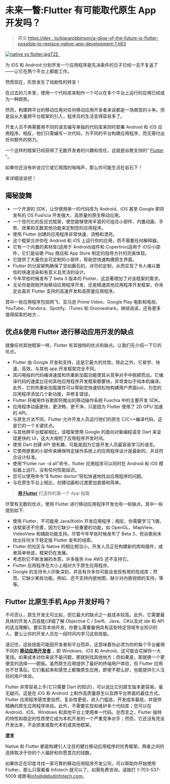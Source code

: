# 未来一瞥:Flutter 有可能取代原生 App 开发吗？

> 原文:[https://dev . to/kiararobbinson/a-glow-of-the-future-is-flutter-possible-to-replace-native-app-development-1 h63](https://dev.to/kiararobbinson/a-glimpse-of-the-future-is-flutter-likely-to-replace-native-app-development-1h63)

[![native vs flutter.jpg](../Images/2b547d21ffeee83f714de4f3e89cb658.png)T2】](https://res.cloudinary.com/practicaldev/image/fetch/s--5Efm8jzt--/c_limit%2Cf_auto%2Cfl_progressive%2Cq_auto%2Cw_880/https://draftin.com:443/images/61139%3Ftoken%3DLsFQm2LWz4eZZa2fV56Emacpg6CqqjKAZg1R4GfG8k80yJBm-8aDCtNJjT0wQT_kU2cphy_dEHM8wRoUXo3EFBQ)

为 iOS 和 Android 分别开发一个应用程序是先决条件的日子已经一去不复返了——让它在两个平台上都能工作。

然而现在，形势发生了戏剧性的转变！

在过去的几年里，使用一个代码库来制作一个可以在多个平台上运行的应用已经成为一种趋势。

然而，构建跨平台的移动应用对任何移动应用开发者来说都是一场艰苦的斗争。但是自从大量跨平台框架的引入，程序员的生活变得容易多了。

开发人员不再需要用不同的语言编写单独的代码库来同时部署 Android 和 iOS 应用程序。相反，他们只需编写一次代码，为不同的平台构建应用程序，而无需付出任何额外的努力。

一个这样的框架已经获得了无数开发者的兴趣和信任，这就是谷歌支持的“ [Flutter](https://flutter.io/) ”。

如果你还没有听说过它或它周围的嗡嗡声，那么你可能生活在岩石下！

来详细说说吧！

## [](#demystifying-flutter)揭秘旋舞

*   一个开源的 SDK，让你使用单一的代码库为 Android、iOS 甚至 Google 即将发布的 OS Fushcia 开发强大、高质量的原生移动应用。
*   一个现代化的反应式框架，使您能够使用丰富的可组合小部件、内置动画、手势、效果和无数其他功能来定制您的应用程序。
*   使用 Flutter 创建的应用程序非常快速、流畅和漂亮。
*   这个框架允许你在 Android 和 iOS 上运行你的应用，而不需要任何解释器。
*   它有一个内置的素材库(适用于 Android)组件和 Cupertino(适用于 iOS)小部件，它们是谷歌 Play 商店和 App Store 制定的指导方针的完美体现。
*   它提供了大量完全可定制的小部件，帮助您快速构建原生界面。
*   Flutter 的分层架构确保了坚如磐石的、详尽的定制，从而实现了令人难以置信的快速渲染和有意义且灵活的设计。
*   今年早些时候发布了 beta 3 版本的 Flutter，这显著增加了对该框架的需求。
*   无论你是刚刚开始移动应用程序开发，还是精通其他应用程序开发框架，你肯定会喜欢 Flutter 支持的高速开发和高质量应用程序。

其中一些应用程序包括网飞、亚马逊 Prime Video、Google Play 电影和电视、YouTube、Pandora、Spotify、iTunes 和 Grooveshark。继续阅读，还有更多值得探索的地方…

## [](#merits-amp-demerits-of-using-flutter-for-mobile-app-development)优点&使用 Flutter 进行移动应用开发的缺点

就像任何其他框架一样，Flutter 有其独特的优点和缺点。让我们先介绍一下它的优点。

*   Flutter 由 Google 开发和支持，这是它最大的优势。除此之外，它易学、快速、高效，与其他 app 开发框架完全不同。
*   其闪电般的代码编译速度和热重新加载功能使其从竞争对手中脱颖而出。它编译代码的速度比任何其他应用程序开发框架都要快，非常类似于纯本机编译。此外，它的热重新加载属性可以帮助您快速轻松地构建用户界面(ui)，为您的应用程序添加几个新功能，并修复错误。
*   Flutter 将被用作谷歌即将推出的移动操作系统 Fuschia 中的主要开发 SDK。
*   应用程序动画更快，更流畅，更干净，只是因为 Flutter 使用了 2D GPU 加速的 API。
*   与原生方法不同，Flutter 允许开发人员运行他们的原生 C/C++编译代码，这是它的一个关键优点。
*   与其他跨平台框架相比，该框架使用 Google 的面向对象编程语言 Dart 来呈现更快的 UI，这大大缩短了应用程序开发时间。
*   使用 Dart 创建 API 很有趣，可能是因为它是开发人员最容易学习的语言。
*   它使用嵌套的小部件来确保特定操作系统上的应用程序设计是最新的，并且符合设计标准。
*   使用“Flutter run -d all”命令，flutter 应用程序可以同时在 Android 和 iOS 模拟器上运行，没有任何性能延迟。
*   您可以使用命令“$ flutter doctor”轻松快速地找出应用程序的问题。
*   与在原生平台上相比，创建动画和过渡更加直接和简单。

> [**用 Flutter**](https://www.debutinfotech.com/blog/guide-to-build-your-first-app-with-flutter) 打造你的第一个 App 指南

尽管有无数的优点，使用 Flutter 进行移动应用程序开发也有一些缺点。其中一些提到如下:

*   使用 Flutter，不可能用 Java/Kotlin 开发应用程序；相反，你需要学习飞镖。
*   该框架还不完善，因为它缺少一些重要的功能，如 OpenGL、MapView、VideoView 和辅助功能支持。尽管今年早些时候发布了 Beta 3，但谷歌尚未给出任何关于稳定版 Flutter 发布的线索。
*   Flutter 的社区与 Native 的相比相当小。开发人员正在构建新的库和插件，或者简单地说，框架仍在发展。
*   考虑到它不断发展的本质，许多服务 live AWS 还不支持它。
*   Flutter 应用程序在大小上相对大于原生应用程序。
*   Google 的支持令人印象深刻，并且有许多你可能会发现有用的现成库；然而，它缺少某些功能，例如，还不支持内嵌地图，缺少对内嵌视频的支持，等等。

## Flutter 比原生手机 App 开发好吗？

不可否认，原生开发无可比拟，但它最大的缺点之一是成本较高。此外，它需要最具体的开发人员技能(详细了解 Objective C / Swift、Java、C#以及对 ide 和 API 的适当理解)。要实现本地开发，你要么需要雇佣具有这些特定领域专业知识的人，要么让你的开发人员在一段时间内学习这些技能。

请记住，这些技能可能因开发者和平台而异，这意味着你必须为你的每个平台雇佣不同的 [**移动应用开发者**](https://www.debutinfotech.com/services/mobile-application-development-india) ，即 Windows、iOS 和 Android。这可能会花掉你一大笔钱。如果成本对你来说不是问题，那就别找其他地方；但如果是，那就换一个更便宜的选择——颤振。虽然原生应用提供了最好的终端用户体验，但 Flutter 应用也不甘落后。它们看起来和感觉上都像原生应用，即使不那么好，也能提供引人注目的用户体验。

Flutter 非常容易上手(它只需要 Dart 的知识)，可以说比它的原生版本更容易。毫无疑问，这是在 iOS 和 Android 上制作高质量原生以及跨平台界面的最佳方式。Flutter 应用程序感觉更自然，复杂性更低，进入门槛低，开发成本最低，并提供精确的原生应用程序体验。此外，不需要实现和维护多个代码库；您可以在 Android、iOS、Windows 和其他平台上使用单一代码。总而言之，Flutter 独特的特性和稳定的性质使它成为本机开发的一个严重竞争对手；然而，它还没有完全开发出来，不会损害或取代本机或其他框架。

**遗言**

Native 和 Flutter 都是构建引人注目的健壮移动应用程序的优秀框架。两者之间的选择取决于你的个人偏好和你愿意花的钱数。

如果你正在印度寻找一家可靠的移动应用程序开发公司，可以帮助你开始使用 Flutter，那么只需看看 Infotech 就可以了。如需免费咨询，请拨打 1-703-537-5009 或致电[info@debutinfotech.com](mailto:info@debutinfotech.com)。